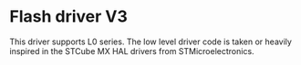 # Flash driver V3

This driver supports L0 series.
The low level driver code is taken or heavily inspired in the STCube MX HAL drivers from STMicroelectronics.
